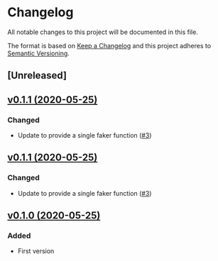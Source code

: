 # Changelog
All notable changes to this project will be documented in this file.

The format is based on [Keep a Changelog](http://keepachangelog.com/)
and this project adheres to [Semantic Versioning](http://semver.org/).

## [Unreleased]

## [v0.1.1 (2020-05-25)](https://github.com/pestphp/pest-plugin-faker/compare/v0.1.0...v0.1.1)
### Changed
- Update to provide a single faker function ([#3](https://github.com/pestphp/pest-plugin-faker/pull/3))


## [v0.1.1 (2020-05-25)](https://github.com/pestphp/pest-plugin-faker/compare/v0.1.0...v0.1.1)
### Changed
- Update to provide a single faker function ([#3](https://github.com/pestphp/pest-plugin-faker/pull/3))

## [v0.1.0 (2020-05-25)](https://github.com/pestphp/pest-plugin-faker/commit/27dc911b08e4297dc697c71af8ec39cd6c4dfa3e)
### Added
- First version

